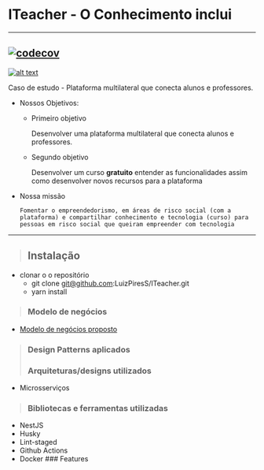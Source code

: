 # **ITeacher - O Conhecimento inclui**

---

## [![codecov](https://codecov.io/gh/LuizPiresS/ITeacher/branch/development/graph/badge.svg)](https://codecov.io/gh/LuizPiresS/ITeacher)

[![alt text](./assets/logogg.png 'Link para o site')](https://www.iteacher.app)

Caso de estudo - Plataforma multilateral que conecta alunos e professores.

* Nossos Objetivos:

  * Primeiro objetivo

    Desenvolver uma plataforma multilateral que conecta alunos e professores.

  * Segundo objetivo

    Desenvolver um curso **gratuito** entender as funcionalidades assim como desenvolver novos recursos para a plataforma

* Nossa missão

      Fomentar o empreendedorismo, em áreas de risco social (com a plataforma) e compartilhar conhecimento e tecnologia (curso) para pessoas em risco social que queiram empreender com tecnologia

---

> ## Instalação

* clonar o o repositório
  * git clone git@github.com:LuizPiresS/ITeacher.git
  * yarn install

> ### Modelo de negócios

* [Modelo de negócios proposto](https://miro.com/app/board/o9J_kqWCpbw=/)

> ### Design Patterns aplicados
>
> ### Arquiteturas/designs utilizados

* Microsserviços

> ### Bibliotecas e ferramentas utilizadas

* NestJS
* Husky
* Lint-staged
* Github Actions
* Docker ### Features

